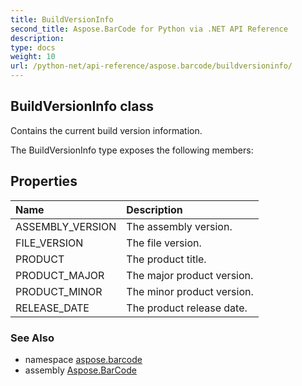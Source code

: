```yaml
---
title: BuildVersionInfo
second_title: Aspose.BarCode for Python via .NET API Reference
description: 
type: docs
weight: 10
url: /python-net/api-reference/aspose.barcode/buildversioninfo/
---
```


## BuildVersionInfo class

Contains the current build version information.

The BuildVersionInfo type exposes the following members:
## Properties
| Name | Description |
| :- | :- |
|ASSEMBLY_VERSION|The assembly version.|
|FILE_VERSION|The file version.|
|PRODUCT|The product title.|
|PRODUCT_MAJOR|The major product version.|
|PRODUCT_MINOR|The minor product version.|
|RELEASE_DATE|The product release date.|

### See Also

* namespace [aspose.barcode](/barcode/python-net/api-reference/aspose.barcode/)
* assembly [Aspose.BarCode](/barcode/python-net/api-reference/)


